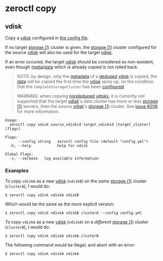 # zeroctl copy

## vdisk

Copy a [vdisk][vdisk] configured in [the config file][nbdconfig].

If no target [storage (1)][storage] cluster is given,
the [storage (1)][storage] cluster configured for the source [vdisk][vdisk]
will also be used for the target [vdisk][vdisk].

If an error occured, the target [vdisk][vdisk] should be considered as non-existent,
even though ([meta][metadata])[data][data] which is already copied is not rolled back.

> NOTE: by design,
  only the [metadata][metadata] of a [deduped][deduped] [vdisk][vdisk] is copied,
  the [data][data] will be copied the first time the [vdisk][vdisk] spins up,
  on the condition that the `templateStorageCluster` has been [configured][nbdconfig].

> WARNING: when copying [nondeduped][nondeduped] [vdisks][vdisk],
  it is currently not supported that the target [vdisk][vdisk]'s data cluster
  has more or less [storage (1)][storage] servers, then the source [vdisk][vdisk]'s [storage (1)][storage] cluster.
  See [issue #206](https://github.com/zero-os/0-Disk/issues/206) for more information.

```
Usage:
  zeroctl copy vdisk source_vdiskid target_vdiskid [target_cluster] [flags]

Flags:
      --config string   zeroctl config file (default "config.yml")
  -h, --help            help for vdisk

Global Flags:
  -v, --verbose   log available information
```

### Examples

To copy `vdiskA` as a new [vdisk][vdisk] (`vdiskB`) on the _same_ [storage (1)][storage] cluster (`clusterA`), I would do:

```
$ zeroctl copy vdisk vdiskA vdiskB
```

Which would be the same as the more explicit version:

```
$ zeroctl copy vdisk vdiskA vdiskB clusterA --config config.yml
```

To copy `vdiskA` as a new [vdisk][vdisk] (`vdiskA`) on a _different_ [storage (1)][storage] cluster (`clusterB`), I would do:

```
$ zeroctl copy vdisk vdiskA vdiskA clusterB
```

The following command would be illegal, and abort with an error:

```
$ zeroctl copy vdisk vdiskA vdiskA
```


[vdisk]: /docs/glossary.md#vdisk
[metadata]: /docs/glossary.md#metadata
[data]: /docs/glossary.md#data
[storage]: /docs/glossary.md#storage
[deduped]: /docs/glossary.md#deduped
[nondeduped]: /docs/glossary.md#nondeduped

[nbdconfig]: /docs/nbd/config.md